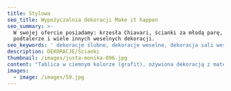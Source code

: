 ```yaml
---
title: Stylowa
seo_title: Wypożyczalnia dekoracji Make it happen
seo_summary: >-
  W swojej ofercie posiadamy: krzesła Chiavari, ścianki za młodą parę,
  podtalerze i wiele innych weselnych dekoracji. 
seo_keywords: ' dekoracje ślubne, dekoracje weselne, dekoracja sali weselnej, ozdoby ślubne, dekoracje sal weselnych, wystrój sali weselnej, ścianka weselna, ścianka za młodymi, wypożyczalnia dekoracji, wypożyczalnia dekoracji Wrocław, chiavari'
description: DEKORACJE/Ścianki
thumbnail: /images/justa-monika-096.jpg
content: "Tablica w ciemnym kolorze (grafit), ożywiona dekoracją z materiałowych kwiatów. Całość dopełnia złoty napis i dwa szykowne fotele. Zdjęcia mówią same za siebie, jest to kwintesencja stylu i elegancji.\n\n•\tmateriał: konstrukcja wykonana z drewna\n\n•\twymiary: 200cm wys. x 250cm szer. \n\n•\telementy aranżacji: konstrukcja drewniana, kwiaty z materiału, napis, 2 fotele, 1 poduszka\n\n•\tstyl: elegancki, glamour, klasyczny\n\n•\tcena wypożyczenia: 800 zł\n\n•\ttransport na terenie Wrocławia - gratis, poza terenem Wrocławia wyceniany jest indywidualnie\n\n•\tnie ma możliwości odbioru osobistego  \n\n•\tsprawdź dostępność w kalendarzu i dokonaj wstępnej rezerwacji\n\n•\twięcej  informacji znajdziesz w zakładce [JAK DZIAŁAMY](/form)"
images:
  - image: /images/59.jpg
---
```


